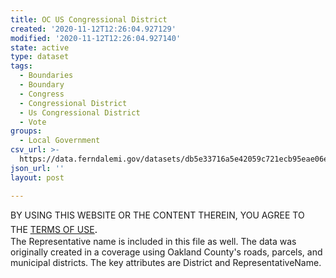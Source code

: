 ```yaml
---
title: OC US Congressional District
created: '2020-11-12T12:26:04.927129'
modified: '2020-11-12T12:26:04.927140'
state: active
type: dataset
tags:
  - Boundaries
  - Boundary
  - Congress
  - Congressional District
  - Us Congressional District
  - Vote
groups:
  - Local Government
csv_url: >-
  https://data.ferndalemi.gov/datasets/db5e33716a5e42059c721ecb95eae06e_6.csv?outSR=%7B%22latestWkid%22%3A3857%2C%22wkid%22%3A102100%7D
json_url: ''
layout: post

---
```

BY USING THIS WEBSITE OR THE CONTENT THEREIN, YOU AGREE TO THE <u><a href='https://www.oakgov.com/open-data-terms'>TERMS OF USE</a></u><span style='font-family: &quot;Avenir Next W01&quot;, &quot;Avenir Next W00&quot;, &quot;Avenir Next&quot;, Avenir, &quot;Helvetica Neue&quot;, Helvetica, Arial, sans-serif; font-size: 17px;'>. </span><span style='font-family: &quot;Avenir Next W01&quot;, &quot;Avenir Next W00&quot;, &quot;Avenir Next&quot;, Avenir, &quot;Helvetica Neue&quot;, Helvetica, Arial, sans-serif; font-size: 17px;'><br /></span>The Representative name is included in this file as well. The data was originally created in a coverage using Oakland County's roads, parcels, and municipal districts. The key attributes are District and RepresentativeName.
